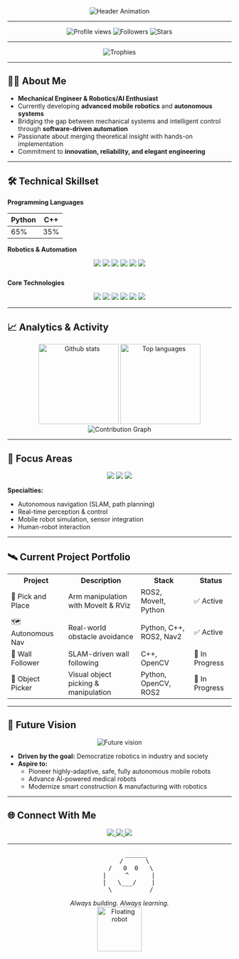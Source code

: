 <!--
  README by Aung Kaung Myat
  Mechanical Engineer | Robotics & AI Developer
  Formally structured, high-tech, and visually engaging.
-->

<div align="center">

<img src="https://readme-typing-svg.herokuapp.com?font=Roboto&size=32&duration=3500&pause=800&color=00F7FF&center=true&vCenter=true&width=700&lines=Hi+there,+I'm+Aung+Kaung+Myat+%F0%9F%91%8B;Innovating+Human+and+Machine+Collaboration;Mechanical+Engineer+%7C+Robotics+%26+AI+Developer;Building+Intelligent+Autonomous+Systems" alt="Header Animation" />

</div>

---

<div align="center">

<img src="https://komarev.com/ghpvc/?username=AungKaung1928&color=00F7FF&style=for-the-badge&label=PROFILE+VIEWS" alt="Profile views" />
<img src="https://img.shields.io/github/followers/AungKaung1928?label=Followers&style=social&color=00F7FF" alt="Followers" />
<img src="https://img.shields.io/github/stars/AungKaung1928?label=Stars&style=social&color=00F7FF" alt="Stars" />

</div>

---

<div align="center">

<img src="https://github-profile-trophy.vercel.app/?username=AungKaung1928&theme=nord&no-frame=true&row=1&column=6&margin-w=15&margin-h=15&animation=scale" alt="Trophies" />

</div>

---

## 👨‍🔬 About Me

- **Mechanical Engineer & Robotics/AI Enthusiast**
- Currently developing **advanced mobile robotics** and **autonomous systems**
- Bridging the gap between mechanical systems and intelligent control through **software-driven automation**
- Passionate about merging theoretical insight with hands-on implementation  
- Commitment to **innovation, reliability, and elegant engineering**

---

## 🛠️ Technical Skillset

**Programming Languages**

| Python | C++ |
| ------ | --- |
| 65%    | 35% |

**Robotics & Automation**

<div align="center" style="margin-bottom: 25px;">
  <img src="https://img.shields.io/badge/ROS2-22314E?style=for-the-badge&logo=ROS&logoColor=white"/>
  <img src="https://img.shields.io/badge/SLAM-FF6F00?style=for-the-badge&logo=robot&logoColor=white"/>
  <img src="https://img.shields.io/badge/MoveIt-005A9C?style=for-the-badge"/>
  <img src="https://img.shields.io/badge/OpenCV-27338e?style=for-the-badge&logo=OpenCV&logoColor=white"/>
  <img src="https://img.shields.io/badge/RViz-00BFFF?style=for-the-badge"/>
  <img src="https://img.shields.io/badge/Gazebo-3DDC84?style=for-the-badge&logo=ubuntu&logoColor=white"/>
</div>

**Core Technologies**

<div align="center">
  <img src="https://img.shields.io/badge/Python-FFD43B?style=for-the-badge&logo=python&logoColor=blue"/>
  <img src="https://img.shields.io/badge/C%2B%2B-00599C?style=for-the-badge&logo=c%2B%2B&logoColor=white"/>
  <img src="https://img.shields.io/badge/ROS2-22314E?style=for-the-badge&logo=ROS&logoColor=white"/>
  <img src="https://img.shields.io/badge/OpenCV-27338e?style=for-the-badge&logo=OpenCV&logoColor=white"/>
  <img src="https://img.shields.io/badge/Linux-FCC624?style=for-the-badge&logo=linux&logoColor=black"/>
  <img src="https://img.shields.io/badge/GIT-E44C30?style=for-the-badge&logo=git&logoColor=white"/>
</div>

---

## 📈 Analytics & Activity

<div align="center" style="position:relative;">
  <img height="180em" src="https://github-readme-stats.vercel.app/api?username=AungKaung1928&show_icons=true&theme=dark&count_private=true&include_all_commits=true" alt="Github stats" />
  <img height="180em" src="https://github-readme-stats.vercel.app/api/top-langs/?username=AungKaung1928&layout=compact&theme=dark&langs_count=8" alt="Top languages" />
</div>

<div align="center">
  <img src="https://github-readme-activity-graph.vercel.app/graph?username=AungKaung1928&theme=nord&area=true&hide_border=true&radius=16&animation=ripple" alt="Contribution Graph" />
</div>

---

## 🚀 Focus Areas

<div align="center">

<img src="https://img.shields.io/badge/-Mobile_Robotics-00BFFF?style=for-the-badge&logo=robot&logoColor=white" />
<img src="https://img.shields.io/badge/-Computer_Vision-27338e?style=for-the-badge&logo=opencv&logoColor=white" />
<img src="https://img.shields.io/badge/-Autonomous_Systems-FF6F00?style=for-the-badge&logo=autonomous&logoColor=white" />

</div>

**Specialties:**  
- Autonomous navigation (SLAM, path planning)
- Real-time perception & control
- Mobile robot simulation, sensor integration
- Human-robot interaction

---

## 🛰️ Current Project Portfolio

<table align="center">
<tr>
<th>Project</th>
<th>Description</th>
<th>Stack</th>
<th>Status</th>
</tr>
<tr>
<td>🤖 Pick and Place</td>
<td>Arm manipulation with MoveIt & RViz</td>
<td>ROS2, MoveIt, Python</td>
<td>✅ Active</td>
</tr>
<tr>
<td>🗺️ Autonomous Nav</td>
<td>Real-world obstacle avoidance</td>
<td>Python, C++, ROS2, Nav2</td>
<td>✅ Active</td>
</tr>
<tr>
<td>🧱 Wall Follower</td>
<td>SLAM-driven wall following</td>
<td>C++, OpenCV</td>
<td>🚧 In Progress</td>
</tr>
<tr>
<td>🎨 Object Picker</td>
<td>Visual object picking & manipulation</td>
<td>Python, OpenCV, ROS2</td>
<td>🚧 In Progress</td>
</tr>
</table>

---

## 🌟 Future Vision

<div align="center">
  <img src="https://readme-typing-svg.herokuapp.com?font=Roboto&size=18&duration=3000&pause=500&color=00F7FF&center=true&vCenter=true&width=500&lines=🤖+Fully+Autonomous+Mobile+Robots;🏥+AI-Powered+Medical+Robots;🏭+Smart+Factories+%26+Construction" alt="Future vision" />
</div>

- **Driven by the goal:** Democratize robotics in industry and society  
- **Aspire to:**  
  - Pioneer highly-adaptive, safe, fully autonomous mobile robots  
  - Advance AI-powered medical robots  
  - Modernize smart construction & manufacturing with robotics

---

## 🌐 Connect With Me

<div align="center">

<a href="https://www.linkedin.com/in/aung-kaung-myat-30943a215/">
  <img src="https://img.shields.io/badge/LinkedIn-0077B5?style=for-the-badge&logo=linkedin&logoColor=white&animation=pulse"/>
</a>
<a href="https://github.com/AungKaung1928">
  <img src="https://img.shields.io/badge/GitHub-100000?style=for-the-badge&logo=github&logoColor=white&animation=pulse"/>
</a>
<a href="mailto:aungkaungmyattt1928@gmail.com">
  <img src="https://img.shields.io/badge/Email-D14836?style=for-the-badge&logo=gmail&logoColor=white&animation=pulse"/>
</a>

</div>

---

<div align="center">

<pre>
         ______
        /      \
      /   0  0   \
     |     ^      |
     |   \___/    |
      \__________/
</pre>
<i>Always building. Always learning.</i>  
<img src="https://media.giphy.com/media/Ll22OhMLAlVDb8UQWe/giphy.gif" width="100" height="100" alt="Floating robot" />

</div>
